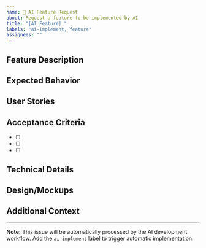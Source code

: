 ```yaml
---
name: 🤖 AI Feature Request
about: Request a feature to be implemented by AI
title: "[AI Feature] "
labels: "ai-implement, feature"
assignees: ""
---
```


## Feature Description

<!-- Clearly describe what feature you want to be implemented -->

## Expected Behavior

<!-- Describe what you expect to happen -->

## User Stories

<!-- Optional: Add user stories in the format "As a [user], I want [goal], so that [benefit]" -->

## Acceptance Criteria

<!-- List specific criteria that must be met for this feature to be considered complete -->

- [ ]
- [ ]
- [ ]

## Technical Details

<!-- Optional: Any specific technical requirements or constraints -->

## Design/Mockups

<!-- Optional: Add any design mockups, wireframes, or screenshots -->

## Additional Context

<!-- Add any other context, links, or references about the feature request -->

---

**Note:** This issue will be automatically processed by the AI development workflow. Add the `ai-implement` label to trigger automatic implementation.
